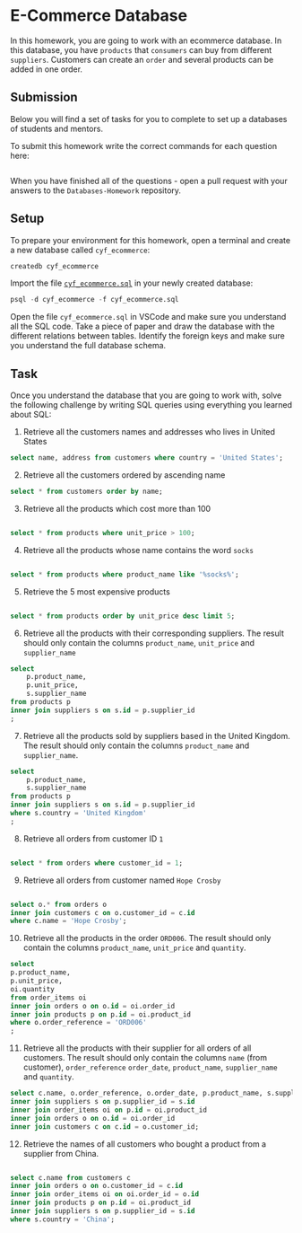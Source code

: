 # E-Commerce Database

In this homework, you are going to work with an ecommerce database. In this database, you have `products` that `consumers` can buy from different `suppliers`. Customers can create an `order` and several products can be added in one order.

## Submission

Below you will find a set of tasks for you to complete to set up a databases of students and mentors.

To submit this homework write the correct commands for each question here:

```sql


```

When you have finished all of the questions - open a pull request with your answers to the `Databases-Homework` repository.

## Setup

To prepare your environment for this homework, open a terminal and create a new database called `cyf_ecommerce`:

```sql
createdb cyf_ecommerce
```

Import the file [`cyf_ecommerce.sql`](./cyf_ecommerce.sql) in your newly created database:

```sql
psql -d cyf_ecommerce -f cyf_ecommerce.sql
```

Open the file `cyf_ecommerce.sql` in VSCode and make sure you understand all the SQL code. Take a piece of paper and draw the database with the different relations between tables. Identify the foreign keys and make sure you understand the full database schema.

## Task

Once you understand the database that you are going to work with, solve the following challenge by writing SQL queries using everything you learned about SQL:

1. Retrieve all the customers names and addresses who lives in United States
```sql
select name, address from customers where country = 'United States';

```
2. Retrieve all the customers ordered by ascending name
```sql
select * from customers order by name;

```
3. Retrieve all the products which cost more than 100
```sql

select * from products where unit_price > 100;
```
4. Retrieve all the products whose name contains the word `socks`
```sql

select * from products where product_name like '%socks%';
```
5. Retrieve the 5 most expensive products
```sql

select * from products order by unit_price desc limit 5;
```
6. Retrieve all the products with their corresponding suppliers. 
The result should only contain the columns `product_name`, `unit_price` and `supplier_name`
```sql
select
    p.product_name,
    p.unit_price,
    s.supplier_name
from products p
inner join suppliers s on s.id = p.supplier_id
;

```
7. Retrieve all the products sold by suppliers based in the United Kingdom. The result should only contain the columns `product_name` and `supplier_name`.
```sql
select
    p.product_name,
    s.supplier_name
from products p
inner join suppliers s on s.id = p.supplier_id
where s.country = 'United Kingdom'
;

```
8. Retrieve all orders from customer ID `1`
```sql

select * from orders where customer_id = 1;
```
9. Retrieve all orders from customer named `Hope Crosby`
```sql

select o.* from orders o
inner join customers c on o.customer_id = c.id
where c.name = 'Hope Crosby';
```
10. Retrieve all the products in the order `ORD006`. The result should only contain the columns `product_name`, `unit_price` and `quantity`.
```sql
select
p.product_name,
p.unit_price,
oi.quantity
from order_items oi
inner join orders o on o.id = oi.order_id
inner join products p on p.id = oi.product_id
where o.order_reference = 'ORD006'
;

```
11. Retrieve all the products with their supplier for all orders of all customers. The result should only contain the columns `name` (from customer), `order_reference` `order_date`, `product_name`, `supplier_name` and `quantity`.
```sql
select c.name, o.order_reference, o.order_date, p.product_name, s.supplier_name, oi.quantity from products p
inner join suppliers s on p.supplier_id = s.id
inner join order_items oi on p.id = oi.product_id
inner join orders o on o.id = oi.order_id
inner join customers c on c.id = o.customer_id;

```
12. Retrieve the names of all customers who bought a product from a supplier from China.
```sql

select c.name from customers c
inner join orders o on o.customer_id = c.id
inner join order_items oi on oi.order_id = o.id
inner join products p on p.id = oi.product_id
inner join suppliers s on p.supplier_id = s.id
where s.country = 'China';
```
